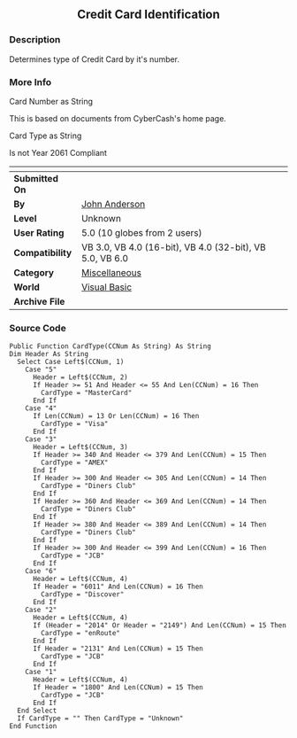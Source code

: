 ﻿<div align="center">

## Credit Card Identification


</div>

### Description

Determines type of Credit Card by it's number.
 
### More Info
 
Card Number as String

This is based on documents from CyberCash's home page.

Card Type as String

Is not Year 2061 Compliant


<span>             |<span>
---                |---
**Submitted On**   |
**By**             |[John Anderson](https://github.com/Planet-Source-Code/PSCIndex/blob/master/ByAuthor/john-anderson.md)
**Level**          |Unknown
**User Rating**    |5.0 (10 globes from 2 users)
**Compatibility**  |VB 3\.0, VB 4\.0 \(16\-bit\), VB 4\.0 \(32\-bit\), VB 5\.0, VB 6\.0
**Category**       |[Miscellaneous](https://github.com/Planet-Source-Code/PSCIndex/blob/master/ByCategory/miscellaneous__1-1.md)
**World**          |[Visual Basic](https://github.com/Planet-Source-Code/PSCIndex/blob/master/ByWorld/visual-basic.md)
**Archive File**   |[](https://github.com/Planet-Source-Code/john-anderson-credit-card-identification__1-903/archive/master.zip)





### Source Code

```
Public Function CardType(CCNum As String) As String
Dim Header As String
  Select Case Left$(CCNum, 1)
    Case "5"
      Header = Left$(CCNum, 2)
      If Header >= 51 And Header <= 55 And Len(CCNum) = 16 Then
        CardType = "MasterCard"
      End If
    Case "4"
      If Len(CCNum) = 13 Or Len(CCNum) = 16 Then
        CardType = "Visa"
      End If
    Case "3"
      Header = Left$(CCNum, 3)
      If Header >= 340 And Header <= 379 And Len(CCNum) = 15 Then
        CardType = "AMEX"
      End If
      If Header >= 300 And Header <= 305 And Len(CCNum) = 14 Then
        CardType = "Diners Club"
      End If
      If Header >= 360 And Header <= 369 And Len(CCNum) = 14 Then
        CardType = "Diners Club"
      End If
      If Header >= 380 And Header <= 389 And Len(CCNum) = 14 Then
        CardType = "Diners Club"
      End If
      If Header >= 300 And Header <= 399 And Len(CCNum) = 16 Then
        CardType = "JCB"
      End If
    Case "6"
      Header = Left$(CCNum, 4)
      If Header = "6011" And Len(CCNum) = 16 Then
        CardType = "Discover"
      End If
    Case "2"
      Header = Left$(CCNum, 4)
      If (Header = "2014" Or Header = "2149") And Len(CCNum) = 15 Then
        CardType = "enRoute"
      End If
      If Header = "2131" And Len(CCNum) = 15 Then
        CardType = "JCB"
      End If
    Case "1"
      Header = Left$(CCNum, 4)
      If Header = "1800" And Len(CCNum) = 15 Then
        CardType = "JCB"
      End If
  End Select
  If CardType = "" Then CardType = "Unknown"
End Function
```

